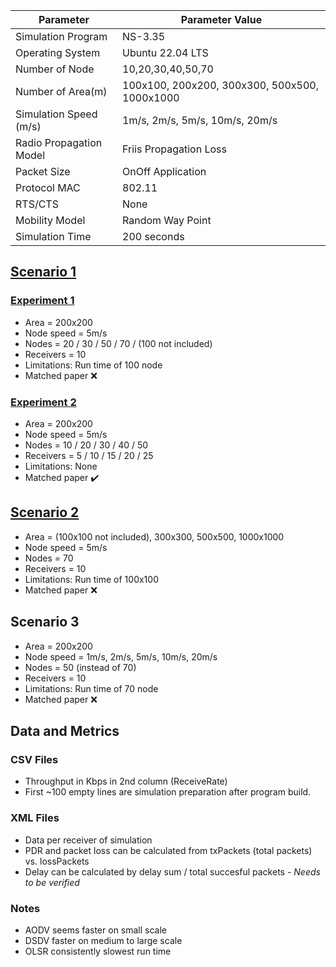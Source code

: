 | Parameter               | Parameter Value                               |
|-------------------------|-----------------------------------------------|
| Simulation Program      | NS-3.35                                       |
| Operating System        | Ubuntu 22.04 LTS                              |
| Number of Node          | 10,20,30,40,50,70                             |
| Number of Area(m)       | 100x100, 200x200, 300x300, 500x500, 1000x1000 |
| Simulation Speed (m/s)  | 1m/s, 2m/s, 5m/s, 10m/s, 20m/s                |
| Radio Propagation Model | Friis Propagation Loss                        |
| Packet Size             | OnOff Application                             |
| Protocol MAC            | 802.11                                        |
| RTS/CTS                 | None                                          |
| Mobility Model          | Random Way Point                              |
| Simulation Time         | 200 seconds                                   |


## [Scenario 1](https://github.com/NickLebel/Comp4203/tree/master/Scenario%201)
### [Experiment 1](https://github.com/NickLebel/Comp4203/tree/master/Scenario%201/Experiment%201)
- Area       = 200x200
- Node speed = 5m/s
- Nodes      = 20 / 30 / 50 / 70 / (100 not included)
- Receivers  = 10
- Limitations: Run time of 100 node
- Matched paper :x:
### [Experiment 2](https://github.com/NickLebel/Comp4203/tree/master/Scenario%201/Experiment%202)
- Area       = 200x200
- Node speed = 5m/s
- Nodes      = 10 / 20 / 30 / 40 / 50
- Receivers  = 5 / 10 / 15 / 20 / 25
- Limitations: None
- Matched paper :heavy_check_mark:


## [Scenario 2](https://github.com/NickLebel/Comp4203/tree/master/Scenario%202)
- Area       = (100x100 not included), 300x300, 500x500, 1000x1000
- Node speed = 5m/s
- Nodes      = 70
- Receivers  = 10
- Limitations: Run time of 100x100
- Matched paper :x:


## Scenario 3
- Area       = 200x200
- Node speed = 1m/s, 2m/s, 5m/s, 10m/s, 20m/s
- Nodes      = 50 (instead of 70)
- Receivers  = 10
- Limitations: Run time of 70 node
- Matched paper :x:

## Data and Metrics
### CSV Files
- Throughput in Kbps in 2nd column (ReceiveRate)
- First ~100 empty lines are simulation preparation after program build.

### XML Files
- Data per receiver of simulation
- PDR and packet loss can be calculated from txPackets (total packets) vs. lossPackets
- Delay can be calculated by delay sum / total succesful packets - *Needs to be verified*

### Notes
- AODV seems faster on small scale
- DSDV faster on medium to large scale
- OLSR consistently slowest run time
